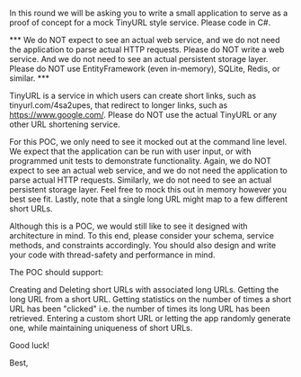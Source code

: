 In this round we will be asking you to write a small application to serve as a proof of concept for a mock TinyURL style service. Please code in C#.
 
*** We do NOT expect to see an actual web service, and we do not need the application to parse actual HTTP requests. Please do NOT write a web service. And we do not need to see an actual persistent storage layer. Please do NOT use EntityFramework (even in-memory), SQLite, Redis, or similar. ***
 
TinyURL is a service in which users can create short links, such as tinyurl.com/4sa2upes, that redirect to longer links, such as https://www.google.com/. Please do NOT use the actual TinyURL or any other URL shortening service.
 
For this POC, we only need to see it mocked out at the command line level. We expect that the application can be run with user input, or with programmed unit tests to demonstrate functionality. Again, we do NOT expect to see an actual web service, and we do not need the application to parse actual HTTP requests. Similarly, we do not need to see an actual persistent storage layer. Feel free to mock this out in memory however you best see fit. Lastly, note that a single long URL might map to a few different short URLs.
 
Although this is a POC, we would still like to see it designed with architecture in mind. To this end, please consider your schema, service methods, and constraints accordingly. You should also design and write your code with thread-safety and performance in mind.
 
The POC should support:

Creating and Deleting short URLs with associated long URLs.
Getting the long URL from a short URL.
Getting statistics on the number of times a short URL has been "clicked" i.e. the number of times its long URL has been retrieved.
Entering a custom short URL or letting the app randomly generate one, while maintaining uniqueness of short URLs.

 
Good luck!

Best,

